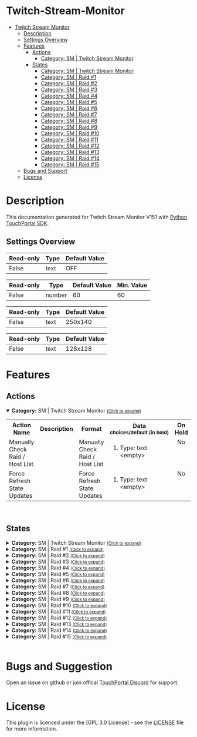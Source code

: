 
# Twitch-Stream-Monitor
- [Twitch Stream Monitor](#Twitch-Stream-Monitor)
  - [Description](#description) 
  - [Settings Overview](#Settings-Overview)
  - [Features](#Features)
    - [Actions](#actions)
        - [Category: SM | Twitch Stream Monitor](#gitago.tw_stream_monitor.mainactions)
    - [States](#states)
        - [Category: SM | Twitch Stream Monitor](#gitago.tw_stream_monitor.mainstates)
        - [Category: SM | Raid #1](#gitago.tw_stream_monitor.Raidcheck_1states)
        - [Category: SM | Raid #2](#gitago.tw_stream_monitor.raidcheck_2states)
        - [Category: SM | Raid #3](#gitago.tw_stream_monitor.raidcheck_3states)
        - [Category: SM | Raid #4](#gitago.tw_stream_monitor.raidcheck_4states)
        - [Category: SM | Raid #5](#gitago.tw_stream_monitor.raidcheck_5states)
        - [Category: SM | Raid #6](#gitago.tw_stream_monitor.raidcheck_6states)
        - [Category: SM | Raid #7](#gitago.tw_stream_monitor.raidcheck_7states)
        - [Category: SM | Raid #8](#gitago.tw_stream_monitor.raidcheck_8states)
        - [Category: SM | Raid #9](#gitago.tw_stream_monitor.raidcheck_9states)
        - [Category: SM | Raid #10](#gitago.tw_stream_monitor.raidcheck_10states)
        - [Category: SM | Raid #11](#gitago.tw_stream_monitor.raidcheck_11states)
        - [Category: SM | Raid #12](#gitago.tw_stream_monitor.raidcheck_12states)
        - [Category: SM | Raid #13](#gitago.tw_stream_monitor.raidcheck_13states)
        - [Category: SM | Raid #14](#gitago.tw_stream_monitor.raidcheck_14states)
        - [Category: SM | Raid #15](#gitago.tw_stream_monitor.raidcheck_15states)
  - [Bugs and Support](#bugs-and-suggestion)
  - [License](#license)
  
# Description

This documentation generated for Twitch Stream Monitor V151 with [Python TouchPortal SDK](https://github.com/KillerBOSS2019/TouchPortal-API).

## Settings Overview
| Read-only | Type | Default Value |
| --- | --- | --- |
| False | text | OFF |

| Read-only | Type | Default Value | Min. Value |
| --- | --- | --- | --- |
| False | number | 60 | 60 |

| Read-only | Type | Default Value |
| --- | --- | --- |
| False | text | 250x140 |

| Read-only | Type | Default Value |
| --- | --- | --- |
| False | text | 128x128 |


# Features

## Actions
<details open id='gitago.tw_stream_monitor.mainactions'><summary><b>Category:</b> SM | Twitch Stream Monitor <small><ins>(Click to expand)</ins></small></summary><table>
<tr valign='buttom'><th>Action Name</th><th>Description</th><th>Format</th><th nowrap>Data<br/><div align=left><sub>choices/default (in bold)</th><th>On<br/>Hold</sub></div></th></tr>
<tr valign='top'><td>Manually Check Raid / Host List</td><td> </td><td>Manually Check Raid / Host List</td><td><ol start=1><li>Type: text &nbsp; 
&lt;empty&gt;</li>
</ol></td>
<td align=center>No</td>
<tr valign='top'><td>Force Refresh State Updates</td><td> </td><td>Force Refresh State Updates</td><td><ol start=1><li>Type: text &nbsp; 
&lt;empty&gt;</li>
</ol></td>
<td align=center>No</td>
</tr></table></details>
<br>

## States
<details id='gitago.tw_stream_monitor.mainstates'><summary><b>Category:</b> SM | Twitch Stream Monitor <small><ins>(Click to expand)</ins></small></summary>


| Id | Description | DefaultValue | parentGroup |
| --- | --- | --- | --- |
| .state.raidcheck.Channels_Online | SM | --- Total Channels Online | Un-Checked |   |
| .state.raidcheck.Total_Raid_List | SM | --- Total Channels |  |   |
| .state.raidcheck.AutoUpdate_Status | SM | --- Auto Update Status (TRUE/FALSE) |  |   |
| .state.raidcheck.AutoUpdate_Switch | SM | --- Auto Update Switch (ON/OFF) |  |   |
| .state.raidcheck.AutoUpdate_TIMELEFT | SM | --- Auto Update Time Left) |  |   |
| .state.raidcheck.RaidPreview | SM | --- Preview Raid Person) |  |   |
</details>

<details id='gitago.tw_stream_monitor.Raidcheck_1states'><summary><b>Category:</b> SM | Raid #1 <small><ins>(Click to expand)</ins></small></summary>


| Id | Description | DefaultValue | parentGroup |
| --- | --- | --- | --- |
| .state.raidcheck_1.user_name | SM | Raid #1: User Name |  |   |
| .state.raidcheck_1.game_name | SM | Raid #1: Game Name |  |   |
| .state.raidcheck_1.is_mature | SM | Raid #1: is_mature? |  |   |
| .state.raidcheck_1.title | SM | Raid #1: Title |  |   |
| .state.raidcheck_1.viewer_count | SM | Raid #1: Views |  |   |
| .state.raidcheck_1.livetime | SM | Raid #1 Live Time |  |   |
| .state.raidcheck_1.live_thumb | SM | Raid #1 Live Thumbnail |  |   |
| .state.raidcheck_1.user_thumb | SM | Raid #1 User Thumbnail |  |   |
| .state.raidcheck_1.game_thumb | SM | Raid #1 Game Thumbnail |  |   |
</details>

<details id='gitago.tw_stream_monitor.raidcheck_2states'><summary><b>Category:</b> SM | Raid #2 <small><ins>(Click to expand)</ins></small></summary>


| Id | Description | DefaultValue | parentGroup |
| --- | --- | --- | --- |
| .state.raidcheck_2.user_name | SM | Raid #2: User Name |  |   |
| .state.raidcheck_2.game_name | SM | Raid #2: Game Name |  |   |
| .state.raidcheck_2.is_mature | SM | Raid #2: is_mature? |  |   |
| .state.raidcheck_2.title | SM | Raid #2: Title |  |   |
| .state.raidcheck_2.viewer_count | SM | Raid #2: Views Time |  |   |
| .state.raidcheck_2.livetime | SM | Raid #2 Live Time |  |   |
| .state.raidcheck_2.live_thumb | SM | Raid #2 Live Thumbnail |  |   |
| .state.raidcheck_2.user_thumb | SM | Raid #2 User Thumbnail |  |   |
| .state.raidcheck_2.game_thumb | SM | Raid #2 Game Thumbnail |  |   |
</details>

<details id='gitago.tw_stream_monitor.raidcheck_3states'><summary><b>Category:</b> SM | Raid #3 <small><ins>(Click to expand)</ins></small></summary>


| Id | Description | DefaultValue | parentGroup |
| --- | --- | --- | --- |
| .state.raidcheck_3.user_name | SM | Raid #3: User Name |  |   |
| .state.raidcheck_3.game_name | SM | Raid #3: Game Name |  |   |
| .state.raidcheck_3.is_mature | SM | Raid #3: is_mature? |  |   |
| .state.raidcheck_3.title | SM | Raid #3: Title |  |   |
| .state.raidcheck_3.viewer_count | SM | Raid #3: Live Time |  |   |
| .state.raidcheck_3.livetime | SM | Raid #3 Live Time |  |   |
| .state.raidcheck_3.live_thumb | SM | Raid #3 Live Thumbnail |  |   |
| .state.raidcheck_3.user_thumb | SM | Raid #3 User Thumbnail |  |   |
| .state.raidcheck_3.game_thumb | SM | Raid #3 Game Thumbnail |  |   |
</details>

<details id='gitago.tw_stream_monitor.raidcheck_4states'><summary><b>Category:</b> SM | Raid #4 <small><ins>(Click to expand)</ins></small></summary>


| Id | Description | DefaultValue | parentGroup |
| --- | --- | --- | --- |
| .state.raidcheck_4.user_name | SM | Raid #4: User Name |  |   |
| .state.raidcheck_4.game_name | SM | Raid #4: Game Name |  |   |
| .state.raidcheck_4.is_mature | SM | Raid #4: is_mature? |  |   |
| .state.raidcheck_4.title | SM | Raid #4: Title |  |   |
| .state.raidcheck_4.viewer_count | SM | Raid #4: Live Time |  |   |
| .state.raidcheck_4.livetime | SM | Raid #4 Live Time |  |   |
| .state.raidcheck_4.live_thumb | SM | Raid #4 Live Thumbnail |  |   |
| .state.raidcheck_4.user_thumb | SM | Raid #4 User Thumbnail |  |   |
| .state.raidcheck_4.game_thumb | SM | Raid #4 Game Thumbnail |  |   |
</details>

<details id='gitago.tw_stream_monitor.raidcheck_5states'><summary><b>Category:</b> SM | Raid #5 <small><ins>(Click to expand)</ins></small></summary>


| Id | Description | DefaultValue | parentGroup |
| --- | --- | --- | --- |
| .state.raidcheck_5.user_name | SM | Raid #5: User Name |  |   |
| .state.raidcheck_5.game_name | SM | Raid #5: Game Name |  |   |
| .state.raidcheck_5.is_mature | SM | Raid #5: is_mature? |  |   |
| .state.raidcheck_5.title | SM | Raid #5: Title |  |   |
| .state.raidcheck_5.viewer_count | SM | Raid #5: Live Time |  |   |
| .state.raidcheck_5.livetime | SM | Raid #5 Live Time |  |   |
| .state.raidcheck_5.live_thumb | SM | Raid #5 Live Thumbnail |  |   |
| .state.raidcheck_5.user_thumb | SM | Raid #5 User Thumbnail |  |   |
| .state.raidcheck_5.game_thumb | SM | Raid #5 Game Thumbnail |  |   |
</details>

<details id='gitago.tw_stream_monitor.raidcheck_6states'><summary><b>Category:</b> SM | Raid #6 <small><ins>(Click to expand)</ins></small></summary>


| Id | Description | DefaultValue | parentGroup |
| --- | --- | --- | --- |
| .state.raidcheck_6.user_name | SM | Raid #6: User Name |  |   |
| .state.raidcheck_6.game_name | SM | Raid #6: Game Name |  |   |
| .state.raidcheck_6.is_mature | SM | Raid #6: is_mature? |  |   |
| .state.raidcheck_6.title | SM | Raid #6: Title |  |   |
| .state.raidcheck_6.viewer_count | SM | Raid #6: Live Time |  |   |
| .state.raidcheck_6.livetime | SM | Raid #6 Live Time |  |   |
| .state.raidcheck_6.live_thumb | SM | Raid #6 Live Thumbnail |  |   |
| .state.raidcheck_6.user_thumb | SM | Raid #6 User Thumbnail |  |   |
| .state.raidcheck_6.game_thumb | SM | Raid #6 Game Thumbnail |  |   |
</details>

<details id='gitago.tw_stream_monitor.raidcheck_7states'><summary><b>Category:</b> SM | Raid #7 <small><ins>(Click to expand)</ins></small></summary>


| Id | Description | DefaultValue | parentGroup |
| --- | --- | --- | --- |
| .state.raidcheck_7.user_name | SM | Raid #7: User Name |  |   |
| .state.raidcheck_7.game_name | SM | Raid #7: Game Name |  |   |
| .state.raidcheck_7.is_mature | SM | Raid #7: is_mature? |  |   |
| .state.raidcheck_7.title | SM | Raid #7: Title |  |   |
| .state.raidcheck_7.viewer_count | SM | Raid #7: Live Time |  |   |
| .state.raidcheck_7.livetime | SM | Raid #7 Live Time |  |   |
| .state.raidcheck_7.live_thumb | SM | Raid #7 Live Thumbnail |  |   |
| .state.raidcheck_7.user_thumb | SM | Raid #7 User Thumbnail |  |   |
| .state.raidcheck_7.game_thumb | SM | Raid #7 Game Thumbnail |  |   |
</details>

<details id='gitago.tw_stream_monitor.raidcheck_8states'><summary><b>Category:</b> SM | Raid #8 <small><ins>(Click to expand)</ins></small></summary>


| Id | Description | DefaultValue | parentGroup |
| --- | --- | --- | --- |
| .state.raidcheck_8.user_name | SM | Raid #8: User Name |  |   |
| .state.raidcheck_8.game_name | SM | Raid #8: Game Name |  |   |
| .state.raidcheck_8.is_mature | SM | Raid #8: is_mature? |  |   |
| .state.raidcheck_8.title | SM | Raid #8: Title |  |   |
| .state.raidcheck_8.viewer_count | SM | Raid #8: Live Time |  |   |
| .state.raidcheck_8.livetime | SM | Raid #8 Live Time |  |   |
| .state.raidcheck_8.live_thumb | SM | Raid #8 Live Thumbnail |  |   |
| .state.raidcheck_8.user_thumb | SM | Raid #8 User Thumbnail |  |   |
| .state.raidcheck_8.game_thumb | SM | Raid #8 Game Thumbnail |  |   |
</details>

<details id='gitago.tw_stream_monitor.raidcheck_9states'><summary><b>Category:</b> SM | Raid #9 <small><ins>(Click to expand)</ins></small></summary>


| Id | Description | DefaultValue | parentGroup |
| --- | --- | --- | --- |
| .state.raidcheck_9.user_name | SM | Raid #9: User Name |  |   |
| .state.raidcheck_9.game_name | SM | Raid #9: Game Name |  |   |
| .state.raidcheck_9.is_mature | SM | Raid #9: is_mature? |  |   |
| .state.raidcheck_9.title | SM | Raid #9: Title |  |   |
| .state.raidcheck_9.viewer_count | SM | Raid #9: Live Time |  |   |
| .state.raidcheck_9.livetime | SM | Raid #9 Live Time |  |   |
| .state.raidcheck_9.live_thumb | SM | Raid #9 Live Thumbnail |  |   |
| .state.raidcheck_9.user_thumb | SM | Raid #9 User Thumbnail |  |   |
| .state.raidcheck_9.game_thumb | SM | Raid #9 Game Thumbnail |  |   |
</details>

<details id='gitago.tw_stream_monitor.raidcheck_10states'><summary><b>Category:</b> SM | Raid #10 <small><ins>(Click to expand)</ins></small></summary>


| Id | Description | DefaultValue | parentGroup |
| --- | --- | --- | --- |
| .state.raidcheck_10.user_name | SM | Raid #10: User Name |  |   |
| .state.raidcheck_10.game_name | SM | Raid #10: Game Name |  |   |
| .state.raidcheck_10.is_mature | SM | Raid #10: is_mature? |  |   |
| .state.raidcheck_10.title | SM | Raid #10: Title |  |   |
| .state.raidcheck_10.viewer_count | SM | Raid #10: Live Time |  |   |
| .state.raidcheck_10.livetime | SM | Raid #10 Live Time |  |   |
| .state.raidcheck_10.live_thumb | SM | Raid #10 Live Thumbnail |  |   |
| .state.raidcheck_10.user_thumb | SM | Raid #10 User Thumbnail |  |   |
| .state.raidcheck_10.game_thumb | SM | Raid #10 Game Thumbnail |  |   |
</details>

<details id='gitago.tw_stream_monitor.raidcheck_11states'><summary><b>Category:</b> SM | Raid #11 <small><ins>(Click to expand)</ins></small></summary>


| Id | Description | DefaultValue | parentGroup |
| --- | --- | --- | --- |
| .state.raidcheck_11.user_name | SM | Raid #11: User Name |  |   |
| .state.raidcheck_11.game_name | SM | Raid #11: Game Name |  |   |
| .state.raidcheck_11.is_mature | SM | Raid #11: is_mature? |  |   |
| .state.raidcheck_11.title | SM | Raid #11: Title |  |   |
| .state.raidcheck_11.viewer_count | SM | Raid #11: Live Time |  |   |
| .state.raidcheck_11.livetime | SM | Raid #11 Live Time |  |   |
| .state.raidcheck_11.live_thumb | SM | Raid #11 Live Thumbnail |  |   |
| .state.raidcheck_11.user_thumb | SM | Raid #11 User Thumbnail |  |   |
| .state.raidcheck_11.game_thumb | SM | Raid #11 Game Thumbnail |  |   |
</details>

<details id='gitago.tw_stream_monitor.raidcheck_12states'><summary><b>Category:</b> SM | Raid #12 <small><ins>(Click to expand)</ins></small></summary>


| Id | Description | DefaultValue | parentGroup |
| --- | --- | --- | --- |
| .state.raidcheck_12.user_name | SM | Raid #12: User Name |  |   |
| .state.raidcheck_12.game_name | SM | Raid #12: Game Name |  |   |
| .state.raidcheck_12.is_mature | SM | Raid #12: is_mature? |  |   |
| .state.raidcheck_12.title | SM | Raid #12: Title |  |   |
| .state.raidcheck_12.viewer_count | SM | Raid #12: Live Time |  |   |
| .state.raidcheck_12.livetime | SM | Raid #12 Live Time |  |   |
| .state.raidcheck_12.live_thumb | SM | Raid #12 Live Thumbnail |  |   |
| .state.raidcheck_12.user_thumb | SM | Raid #12 User Thumbnail |  |   |
| .state.raidcheck_12.game_thumb | SM | Raid #12 Game Thumbnail |  |   |
</details>

<details id='gitago.tw_stream_monitor.raidcheck_13states'><summary><b>Category:</b> SM | Raid #13 <small><ins>(Click to expand)</ins></small></summary>


| Id | Description | DefaultValue | parentGroup |
| --- | --- | --- | --- |
| .state.raidcheck_13.user_name | SM | Raid #13: User Name |  |   |
| .state.raidcheck_13.game_name | SM | Raid #13: Game Name |  |   |
| .state.raidcheck_13.is_mature | SM | Raid #13: is_mature? |  |   |
| .state.raidcheck_13.title | SM | Raid #13: Title |  |   |
| .state.raidcheck_13.viewer_count | SM | Raid #13: Live Time |  |   |
| .state.raidcheck_13.livetime | SM | Raid #13 Live Time |  |   |
| .state.raidcheck_13.live_thumb | SM | Raid #13 Live Thumbnail |  |   |
| .state.raidcheck_13.user_thumb | SM | Raid #13 User Thumbnail |  |   |
| .state.raidcheck_13.game_thumb | SM | Raid #13 Game Thumbnail |  |   |
</details>

<details id='gitago.tw_stream_monitor.raidcheck_14states'><summary><b>Category:</b> SM | Raid #14 <small><ins>(Click to expand)</ins></small></summary>


| Id | Description | DefaultValue | parentGroup |
| --- | --- | --- | --- |
| .state.raidcheck_14.user_name | SM | Raid #14: User Name |  |   |
| .state.raidcheck_14.game_name | SM | Raid #14: Game Name |  |   |
| .state.raidcheck_14.is_mature | SM | Raid #14: is_mature? |  |   |
| .state.raidcheck_14.title | SM | Raid #14: Title |  |   |
| .state.raidcheck_14.viewer_count | SM | Raid #14: Live Time |  |   |
| .state.raidcheck_14.livetime | SM | Raid #14 Live Time |  |   |
| .state.raidcheck_14.live_thumb | SM | Raid #14 Live Thumbnail |  |   |
| .state.raidcheck_14.user_thumb | SM | Raid #14 User Thumbnail |  |   |
| .state.raidcheck_14.game_thumb | SM | Raid #14 Game Thumbnail |  |   |
</details>

<details id='gitago.tw_stream_monitor.raidcheck_15states'><summary><b>Category:</b> SM | Raid #15 <small><ins>(Click to expand)</ins></small></summary>


| Id | Description | DefaultValue | parentGroup |
| --- | --- | --- | --- |
| .state.raidcheck_15.user_name | SM | Raid #15: User Name |  |   |
| .state.raidcheck_15.game_name | SM | Raid #15: Game Name |  |   |
| .state.raidcheck_15.is_mature | SM | Raid #15: is_mature? |  |   |
| .state.raidcheck_15.title | SM | Raid #15: Title |  |   |
| .state.raidcheck_15.viewer_count | SM | Raid #15: Live Time |  |   |
| .state.raidcheck_15.livetime | SM | Raid #15 Live Time |  |   |
| .state.raidcheck_15.live_thumb | SM | Raid #15 Live Thumbnail |  |   |
| .state.raidcheck_15.user_thumb | SM | Raid #15 User Thumbnail |  |   |
| .state.raidcheck_15.game_thumb | SM | Raid #15 Game Thumbnail |  |   |
</details>

<br>

# Bugs and Suggestion
Open an issue on github or join offical [TouchPortal Discord](https://discord.gg/MgxQb8r) for support.


# License
This plugin is licensed under the [GPL 3.0 License] - see the [LICENSE](LICENSE) file for more information.

